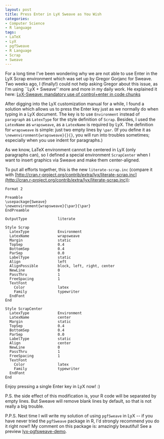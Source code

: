```yaml
---
layout: post
title: Press Enter in LyX Sweave as You Wish
categories:
- Computer Science
- R language
tags:
- LaTeX
- LyX
- pgfSweave
- R Language
- Scrap
- Sweave
---
```


For a long time I've been wondering why we are not able to use Enter in the LyX Scrap environment which was set up by Gregor Gorjanc for Sweave. Two weeks ago, I (finally!) could not help asking Gregor about this issue, as I'm using ``LyX + Sweave'' more and more in my daily work. He explained it here: [LyX-Sweave: mandatory use of control+enter in code chunks](http://ggorjan.blogspot.com/2009/07/lyx-sweave-mandatory-use-of.html)

After digging into the LyX customization manual for a while, I found a solution which allows us to press the Enter key just as we normally do when typing in a LyX document. The key is to use `Environment` instead of `paragraph` as `LatexType` for the style definition of `Scrap`. Besides, I used the `LatexName` as `wrapsweave`, as a `LatexName` is required by LyX. The definition for `wrapsweave` is simple: just two empty lines by `\par`. (If you define it as `\newenvironment{wrapsweave}{}{}`, you will run into troubles sometimes; especially when you use indent for paragraphs.)

As we know, LaTeX environment cannot be centered in LyX (only paragraphs can), so I defined a special environment `ScrapCenter` when I want to insert graphics via Sweave and make them center-aligned.

To put all efforts together, this is the new `literate-scrap.inc` (compare it with [http://cran.r-project.org/contrib/extra/lyx/literate-scrap.inc](http://cran.r-project.org/contrib/extra/lyx/literate-scrap.inc)):

    
    Format 2
    
    Preamble
    \usepackage{Sweave}
    \newenvironment{wrapsweave}{\par}{\par}
    EndPreamble
    
    OutputType              literate
    
    Style Scrap
      LatexType             Environment
      LatexName             wrapsweave
      Margin                static
      TopSep                0.4
      BottomSep             0.4
      ParSep                0.0
      LabelType             static
      Align                 left
      AlignPossible         block, left, right, center
      NewLine               0
      PassThru              1
      FreeSpacing           1
      TextFont
        Color               latex
        Family              typewriter
      EndFont
    End
    
    Style ScrapCenter
      LatexType             Environment
      LatexName             center
      Margin                static
      TopSep                0.4
      BottomSep             0.4
      ParSep                0.0
      LabelType             static
      Align                 center
      NewLine               0
      PassThru              1
      FreeSpacing           1
      TextFont
        Color               latex
        Family              typewriter
      EndFont
    End
    


Enjoy pressing a single Enter key in LyX now! :)

P.S. the side effect of this modification is, your R code will be separated by empty lines. But Sweave will remove blank lines by default, so that is not really a big trouble.

P.P.S. Next time I will write my solution of using `pgfSweave` in LyX -- if you have never tried the `pgfSweave` package in R, I'd strongly recommend you do it right now!! My comment on this package is: amazingly beautiful! See a preview [lyx-pgfsweave-demo](http://yihui.name/en/wp-content/uploads/2010/02/lyx-pgfsweave-demo.pdf).
